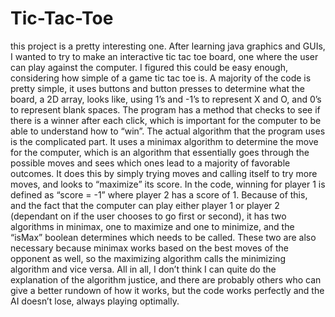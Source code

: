 # Tic-Tac-Toe
this project is a pretty interesting one. After learning java graphics and GUIs, I wanted to try to make an interactive tic tac toe board, one where the user can play against the computer. I figured this could be easy enough, considering how simple of a game tic tac toe is. A majority of the code is pretty simple, it uses buttons and button presses to determine what the board, a 2D array, looks like, using 1’s and -1’s to represent X and O, and 0’s to represent blank spaces. The program has a method that checks to see if there is a winner after each click, which is important for the computer to be able to understand how to “win”. The actual algorithm that the program uses is the complicated part. It uses a minimax algorithm to determine the move for the computer, which is an algorithm that essentially goes through the possible moves and sees which ones lead to a majority of favorable outcomes. It does this by simply trying moves and calling itself to try more moves, and looks to “maximize” its score. In the code, winning for player 1 is defined as “score = -1” where player 2 has a score of 1. Because of this, and the fact that the computer can play either player 1 or player 2 (dependant on if the user chooses to go first or second), it has two algorithms in minimax, one to maximize and one to minimize, and the “isMax” boolean determines which needs to be called. These two are also necessary because minimax works based on the best moves of the opponent as well, so the maximizing algorithm calls the minimizing algorithm and vice versa. All in all, I don’t think I can quite do the explanation of the algorithm justice, and there are probably others who can give a better rundown of how it works, but the code works perfectly and the AI doesn’t lose, always playing optimally.
